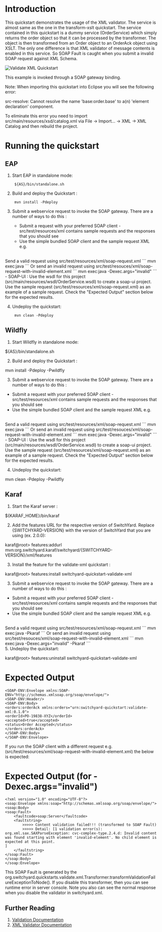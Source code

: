 Introduction
============
This quickstart demonstrates the usage of the XML validator. The service is almost same as the one
in the transform-xslt quickstart. The service contained in this quickstart is a dummy service
(OrderService) which simply returns the order object so that it can be processed by the transformer.
The object is then transformed from an Order object to an OrderAck object using XSLT.
The only one difference is that XML validator of message contents is enabled in this service. So SOAP
Fault is caught when you submit a invalid SOAP request against XML Schema.

![Validate XML Quickstart](https://github.com/jboss-switchyard/quickstarts/raw/master/validate-xml/validate-xml.jpg)

This example is invoked through a SOAP gateway binding.

Note: When importing this quickstart into Eclipse you will see the following error:

src-resolve: Cannot resolve the name 'base:order.base' to a(n) 'element declaration' component.

To eliminate this error you need to import src/main/resources/xsd/catalog.xml via File -> Import… -> XML -> XML Catalog
and then rebuild the project.


Running the quickstart
======================


EAP
----------
1. Start EAP in standalone mode:

        ${AS}/bin/standalone.sh

2. Build and deploy the Quickstart :

        mvn install -Pdeploy

3. Submit a webservice request to invoke the SOAP gateway.  There are a number of ways to do this :
    - Submit a request with your preferred SOAP client - src/test/resources/xml contains
      sample requests and the responses that you should see
    - Use the simple bundled SOAP client and the sample request XML e.g.
<br/>
Send a valid request using src/test/resources/xml/soap-request.xml
```
            mvn exec:java
```
Or send an invalid request using src/test/resouces/xml/soap-request-with-invalid-element.xml
```
            mvn exec:java -Dexec.args="invalid"
```
<br/>
    - SOAP-UI : Use the wsdl for this project (src/main/resources/wsdl/OrderService.wsdl) to
      create a soap-ui project. Use the sample request (src/test/resources/xml/soap-request.xml)
      as an example of a sample request.   Check the "Expected Output" section below for the expected results.

4. Undeploy the quickstart:

        mvn clean -Pdeploy


Wildfly
----------
1. Start Wildfly in standalone mode:

${AS}/bin/standalone.sh

2. Build and deploy the Quickstart :

mvn install -Pdeploy -Pwildfly

3. Submit a webservice request to invoke the SOAP gateway.  There are a number of ways to do this :
- Submit a request with your preferred SOAP client - src/test/resources/xml contains
sample requests and the responses that you should see
- Use the simple bundled SOAP client and the sample request XML e.g.
<br/>
Send a valid request using src/test/resources/xml/soap-request.xml
```
mvn exec:java
```
Or send an invalid request using src/test/resouces/xml/soap-request-with-invalid-element.xml
```
mvn exec:java -Dexec.args="invalid"
```
<br/>
- SOAP-UI : Use the wsdl for this project (src/main/resources/wsdl/OrderService.wsdl) to
create a soap-ui project. Use the sample request (src/test/resources/xml/soap-request.xml)
as an example of a sample request.   Check the "Expected Output" section below for the expected results.

4. Undeploy the quickstart:

mvn clean -Pdeploy -Pwildfly


Karaf
----------
1. Start the Karaf server :

${KARAF_HOME}/bin/karaf

2. Add the features URL for the respective version of SwitchYard.   Replace {SWITCHYARD-VERSION}
with the version of SwitchYard that you are using (ex. 2.0.0): 

karaf@root> features:addurl mvn:org.switchyard.karaf/switchyard/{SWITCHYARD-VERSION}/xml/features

3. Install the feature for the validate-xml quickstart :

karaf@root> features:install switchyard-quickstart-validate-xml

3. Submit a webservice request to invoke the SOAP gateway.  There are a number of ways to do this :
- Submit a request with your preferred SOAP client - src/test/resources/xml contains
sample requests and the responses that you should see
- Use the simple bundled SOAP client and the sample request XML e.g.
<br/>
Send a valid request using src/test/resources/xml/soap-request.xml
```
mvn exec:java -Pkaraf
```
Or send an invalid request using src/test/resouces/xml/soap-request-with-invalid-element.xml
```
mvn exec:java -Dexec.args="invalid" -Pkaraf
```
<br/>
5. Undeploy the quickstart:

karaf@root> features:uninstall switchyard-quickstart-validate-xml



Expected Output
===============
```
<SOAP-ENV:Envelope xmlns:SOAP-ENV="http://schemas.xmlsoap.org/soap/envelope/">
<SOAP-ENV:Header/>
<SOAP-ENV:Body>
<orders:orderAck xmlns:orders="urn:switchyard-quickstart:validate-xml:0.1.0">
<orderId>PO-19838-XYZ</orderId>
<accepted>true</accepted>
<status>Order Accepted</status>
</orders:orderAck>
</SOAP-ENV:Body>
</SOAP-ENV:Envelope>
```
If you run the SOAP client with a different request e.g. (src/test/resources/xml/soap-request-with-invalid-element.xml) the below is expected:

Expected Output (for -Dexec.args="invalid")
===============
```
<?xml version="1.0" encoding="UTF-8"?>
<soap:Envelope xmlns:soap="http://schemas.xmlsoap.org/soap/envelope/">
<soap:Body>
<soap:Fault>
	<faultcode>soap:Server</faultcode>
	<faultstring>
		>>>>> Content validation failed!!! (transformed to SOAP Fault)
		>>>>> Detail: [1 validation error(s): 
org.xml.sax.SAXParseException: cvc-complex-type.2.4.d: Invalid content was found starting with element 'invalid-element'. No child element is expected at this point.
]
	</faultstring>
</soap:Fault>
</soap:Body>
</soap:Envelope>
```
This SOAP Fault is generated by the org.switchyard.quickstarts.validate.xml.Transformer.transformValidationFailureExceptionToNode(). If you disable this transformer, then you can see runtime error in server console. Note you also can see the normal response when you disable the validator in switchyard.xml.


## Further Reading

1. [Validation Documentation](https://docs.jboss.org/author/display/SWITCHYARD/Validation)
2. [XML Validator Documentation](https://docs.jboss.org/author/display/SWITCHYARD/XML+Validator)
